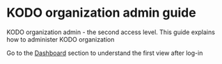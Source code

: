 # KODO organization admin guide

KODO organization admin - the second access level. This guide explains how to administer KODO organization

Go to the [Dashboard](https://storware.gitbook.io/kodo-for-cloud-office365/administration/kodo-organization-admin-guide/dashboard) section to understand the first view after log-in

